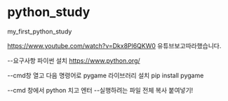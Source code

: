 # python_study
my_first_python_study

https://www.youtube.com/watch?v=Dkx8Pl6QKW0
유튜브보고따라했습니다.


--요구사항 파이썬 설치
https://www.python.org/


--cmd창 열고 다음 명령어로 pygame 라이브러리 설치
pip install pygame

--cmd 창에서 python 치고 엔터
--실행하려는 파일 전체 복사 붙여넣기!


